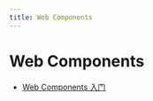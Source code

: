 ```yaml
---
title: Web Components
---
```

# Web Components 

- [Web Components 入门](/blog/codes/web-components/27982.md)    
